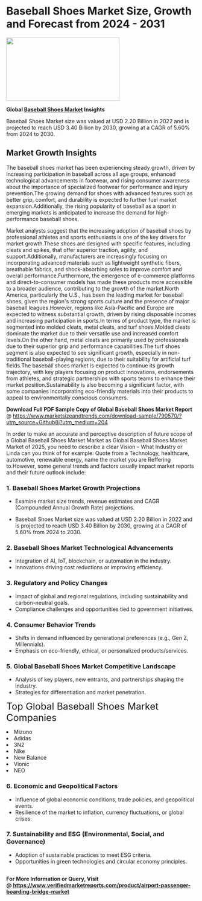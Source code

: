 <H1>Baseball Shoes Market Size, Growth and Forecast from 2024 - 2031</H1><img class="aligncenter size-medium wp-image-584254" src="https://thirdeyenews.in/wp-content/uploads/2024/09/Global-Market-Research-300x168.jpeg" alt="" width="300" height="168" /><p><strong>Global&nbsp;<a href="https://www.marketsizeandtrends.com/download-sample/790570/?utm_source=Github8j?utm_medium=204">Baseball Shoes Market</a> Insights</strong></p><p>Baseball Shoes Market size was valued at USD 2.20 Billion in 2022 and is projected to reach USD 3.40 Billion by 2030, growing at a CAGR of 5.60% from 2024 to 2030.</p><p><h2>Market Growth Insights</h2> <p>The baseball shoes market has been experiencing steady growth, driven by increasing participation in baseball across all age groups, enhanced technological advancements in footwear, and rising consumer awareness about the importance of specialized footwear for performance and injury prevention.The growing demand for shoes with advanced features such as better grip, comfort, and durability is expected to further fuel market expansion.Additionally, the rising popularity of baseball as a sport in emerging markets is anticipated to increase the demand for high-performance baseball shoes.</p> <p>Market analysts suggest that the increasing adoption of baseball shoes by professional athletes and sports enthusiasts is one of the key drivers for market growth.These shoes are designed with specific features, including cleats and spikes, that offer superior traction, agility, and support.Additionally, manufacturers are increasingly focusing on incorporating advanced materials such as lightweight synthetic fibers, breathable fabrics, and shock-absorbing soles to improve comfort and overall performance.Furthermore, the emergence of e-commerce platforms and direct-to-consumer models has made these products more accessible to a broader audience, contributing to the growth of the market.North America, particularly the U.S., has been the leading market for baseball shoes, given the region's strong sports culture and the presence of major baseball leagues.However, regions like Asia-Pacific and Europe are expected to witness substantial growth, driven by rising disposable incomes and increasing participation in sports.In terms of product type, the market is segmented into molded cleats, metal cleats, and turf shoes.Molded cleats dominate the market due to their versatile use and increased comfort levels.On the other hand, metal cleats are primarily used by professionals due to their superior grip and performance capabilities.The turf shoes segment is also expected to see significant growth, especially in non-traditional baseball-playing regions, due to their suitability for artificial turf fields.The baseball shoes market is expected to continue its growth trajectory, with key players focusing on product innovations, endorsements from athletes, and strategic partnerships with sports teams to enhance their market position.Sustainability is also becoming a significant factor, with some companies incorporating eco-friendly materials into their products to appeal to environmentally conscious consumers.</p> <p><span class=""><strong>Download Full PDF Sample Copy of Global Baseball Shoes Market Report</strong> @ <a href="https://www.marketsizeandtrends.com/download-sample/790570/?utm_source=Github8j?utm_medium=204" target="_blank">https://www.marketsizeandtrends.com/download-sample/790570/?utm_source=Github8j?utm_medium=204</a></span></p><p>In order to make an accurate and perceptive description of future scope of a Global&nbsp;Baseball Shoes Market Market as Global&nbsp;Baseball Shoes Market Market of 2025, you need to describe a clear Vision &ndash; What Industry or Linda can you think of for example: Quote from a Technology, healthcare, automotive, renewable energy, name the market you are Reffering to.However, some general trends and factors usually impact market reports and their future outlook include:</p><h3>1.&nbsp;<strong>Baseball Shoes Market Growth Projections</strong></h3><ul><li>Examine market size trends, revenue estimates and CAGR (Compounded Annual Growth Rate) projections.</li><li><p>Baseball Shoes Market size was valued at USD 2.20 Billion in 2022 and is projected to reach USD 3.40 Billion by 2030, growing at a CAGR of 5.60% from 2024 to 2030.</p></li></ul><h3>2.&nbsp;<strong>Baseball Shoes Market Technological Advancements</strong></h3><ul><li>Integration of AI, IoT, blockchain, or automation in the industry.</li><li>Innovations driving cost reductions or improving efficiency.</li></ul><h3>3.&nbsp;<strong>Regulatory and Policy Changes</strong></h3><ul><li>Impact of global and regional regulations, including sustainability and carbon-neutral goals.</li><li>Compliance challenges and opportunities tied to government initiatives.</li></ul><h3>4.&nbsp;<strong>Consumer Behavior Trends</strong></h3><ul><li>Shifts in demand influenced by generational preferences (e.g., Gen Z, Millennials).</li><li>Emphasis on eco-friendly, ethical, or personalized products/services.</li></ul><h3>5.&nbsp;<strong>Global Baseball Shoes Market Competitive Landscape</strong></h3><ul><li>Analysis of key players, new entrants, and partnerships shaping the industry.</li><li>Strategies for differentiation and market penetration.</li></ul><p data-pm-slice="1 1 []"><span style="color: inherit; font-family: inherit; font-size: 25px;">Top Global Baseball Shoes Market Companies</span></p><div class="" data-test-id=""><p><li>Mizuno</li><li> Adidas</li><li> 3N2</li><li> Nike</li><li> New Balance</li><li> Vionic</li><li> NEO</li></p></div><h3>6.&nbsp;<strong>Economic and Geopolitical Factors</strong></h3><ul><li>Influence of global economic conditions, trade policies, and geopolitical events.</li><li>Resilience of the market to inflation, currency fluctuations, or global crises.</li></ul><h3>7.&nbsp;<strong>Sustainability and ESG (Environmental, Social, and Governance)</strong></h3><ul><li>Adoption of sustainable practices to meet ESG criteria.</li><li>Opportunities in green technologies and circular economy principles.</li></ul><h2><strong style="font-size: 14px;">For More Information or Query, Visit @&nbsp;</strong><a style="background-color: #ffffff; font-size: 14px;" href="https://www.marketsizeandtrends.com/report/baseball-shoes-market/" target="_blank">https://www.verifiedmarketreports.com/product/airport-passenger-boarding-bridge-market</a></h2>
